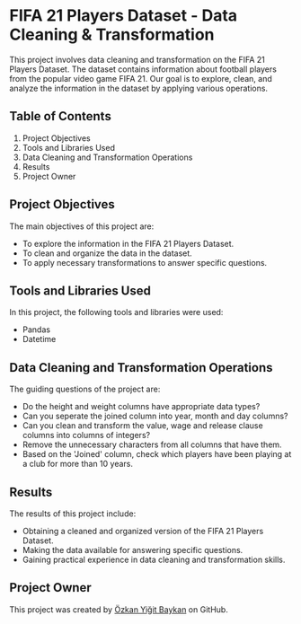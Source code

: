# FIFA 21 Players Dataset - Data Cleaning & Transformation

This project involves data cleaning and transformation on the FIFA 21 Players Dataset. The dataset contains information about football players from the popular video game FIFA 21. Our goal is to explore, clean, and analyze the information in the dataset by applying various operations.
## Table of Contents

1. Project Objectives
2. Tools and Libraries Used
3. Data Cleaning and Transformation Operations
4. Results
5. Project Owner

## Project Objectives

The main objectives of this project are:

- To explore the information in the FIFA 21 Players Dataset.
- To clean and organize the data in the dataset.
- To apply necessary transformations to answer specific questions.

## Tools and Libraries Used

In this project, the following tools and libraries were used:

- Pandas
- Datetime

## Data Cleaning and Transformation Operations

The guiding questions of the project are:

- Do the height and weight columns have appropriate data types?
- Can you seperate the joined column into year, month and day columns?
- Can you clean and transform the value, wage and release clause columns into columns of integers?
- Remove the unnecessary characters from all columns that have them.
- Based on the 'Joined' column, check which players have been playing at a club for more than 10 years.

## Results

The results of this project include:

- Obtaining a cleaned and organized version of the FIFA 21 Players Dataset.
- Making the data available for answering specific questions.
- Gaining practical experience in data cleaning and transformation skills.

## Project Owner

This project was created by [Özkan Yiğit Baykan](https://github.com/ozkanbaykan) on GitHub.
